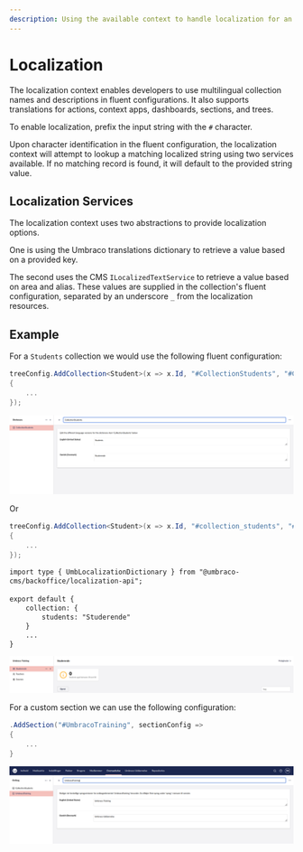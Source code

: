 ```yaml
---
description: Using the available context to handle localization for an UI Builder collection
---
```


# Localization

The localization context enables developers to use multilingual collection names and descriptions in fluent configurations. It also supports translations for actions, context apps, dashboards, sections, and trees. 

To enable localization, prefix the input string with the `#` character.

Upon character identification in the fluent configuration, the localization context will attempt to lookup a matching localized string using two services available. If no matching record is found, it will default to the provided string value.

## Localization Services

The localization context uses two abstractions to provide localization options.

One is using the Umbraco translations dictionary to retrieve a value based on a provided key.

The second uses the CMS `ILocalizedTextService` to retrieve a value based on area and alias. These values are supplied in the collection's fluent configuration, separated by an underscore `_` from the localization resources.

## Example

For a `Students` collection we would use the following fluent configuration:

```csharp
treeConfig.AddCollection<Student>(x => x.Id, "#CollectionStudents", "#CollectionStudents", "A list of students", "icon-umb-members", "icon-umb-members", collectionConfig =>
{
    ...
});
```

![collection_translation](../images/collection_translation.png)

Or

```csharp
treeConfig.AddCollection<Student>(x => x.Id, "#collection_students", "#collection_students", "A list of students", "icon-umb-members", "icon-umb-members", collectionConfig =>
{
    ...
});
```

```
import type { UmbLocalizationDictionary } from "@umbraco-cms/backoffice/localization-api";

export default {
    collection: {
        students: "Studerende"
    }
    ...
}
```

![collection_name](../images/collection_name.png)

For a custom section we can use the following configuration:

```csharp
.AddSection("#UmbracoTraining", sectionConfig =>
{
    ...
}
```

![section_name](../images/section_name.png)


